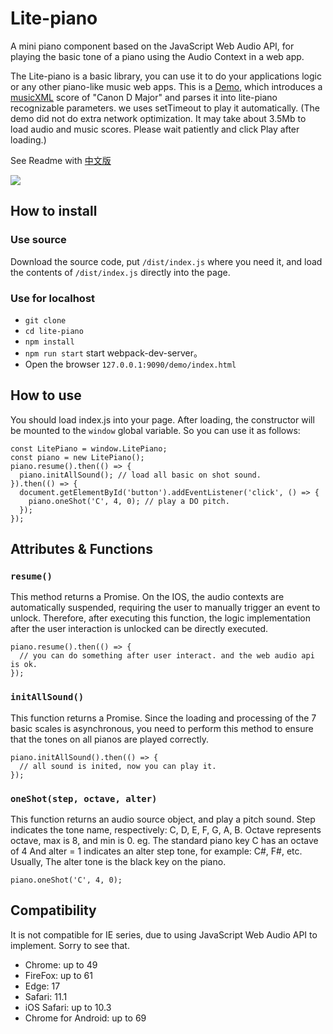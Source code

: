 # Lite-piano

A mini piano component based on the JavaScript Web Audio API, for playing the basic tone of a piano using the Audio Context in a web app.

The Lite-piano is a basic library, you can use it to do your applications logic or any other piano-like music web apps. This is a [Demo](https://www.himachi.cn/demo/lite-piano/index.html), which introduces a [musicXML](https://en.wikipedia.org/wiki/MusicXML) score of "Canon D Major" and parses it into lite-piano recognizable parameters. we uses setTimeout to play it automatically. (The demo did not do extra network optimization. It may take about 3.5Mb to load audio and music scores. Please wait patiently and click Play after loading.)

See Readme with [中文版](./README_zh_cn.md)

![](http://oq4op0hf5.bkt.clouddn.com/20181010193120.png)

## How to install

### Use source

Download the source code, put `/dist/index.js` where you need it, and load the contents of `/dist/index.js` directly into the page.

### Use for localhost

- `git clone`
- `cd lite-piano`
- `npm install`
- `npm run start` start webpack-dev-server。
- Open the browser `127.0.0.1:9090/demo/index.html`

## How to use

You should load index.js into your page. After loading, the constructor will be mounted to the `window` global variable. So you can use it as follows:

```
const LitePiano = window.LitePiano;
const piano = new LitePiano();
piano.resume().then(() => {
  piano.initAllSound(); // load all basic on shot sound.
}).then(() => {
  document.getElementById('button').addEventListener('click', () => {
    piano.oneShot('C', 4, 0); // play a DO pitch.
  });
});
```

## Attributes & Functions

### `resume()`

This method returns a Promise. On the IOS, the audio contexts are automatically suspended, requiring the user to manually trigger an event to unlock. Therefore, after executing this function, the logic implementation after the user interaction is unlocked can be directly executed.

```
piano.resume().then(() => {
  // you can do something after user interact. and the web audio api is ok.
});
```

### `initAllSound()`

This function returns a Promise. Since the loading and processing of the 7 basic scales is asynchronous, you need to perform this method to ensure that the tones on all pianos are played correctly.

```
piano.initAllSound().then(() => {
  // all sound is inited, now you can play it.
});
```

### `oneShot(step, octave, alter)`

This function returns an audio source object, and play a pitch sound.
Step indicates the tone name, respectively: C, D, E, F, G, A, B. 
Octave represents octave, max is 8, and min is 0. eg. The standard piano key C has an octave of 4
And alter = 1 indicates an alter step tone, for example: C#, F#, etc. Usually, The alter tone is the black key on the piano.

```
piano.oneShot('C', 4, 0);
```

## Compatibility

It is not compatible for IE series, due to using JavaScript Web Audio API to implement. Sorry to see that.

- Chrome: up to 49
- FireFox: up to 61
- Edge: 17
- Safari: 11.1
- iOS Safari: up to 10.3
- Chrome for Android: up to 69

